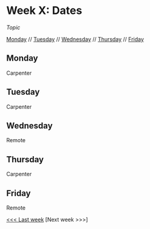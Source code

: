 # Week X: Dates

*Topic*

[Monday](#monday) // [Tuesday](#tuesday) // [Wednesday](#wednesday) // [Thursday](#thursday) // [Friday](#friday)

## Monday
Carpenter

## Tuesday
Carpenter

## Wednesday
Remote

## Thursday
Carpenter

## Friday
Remote


[<<< Last week](/2-webdev.md) [Next week >>>]
